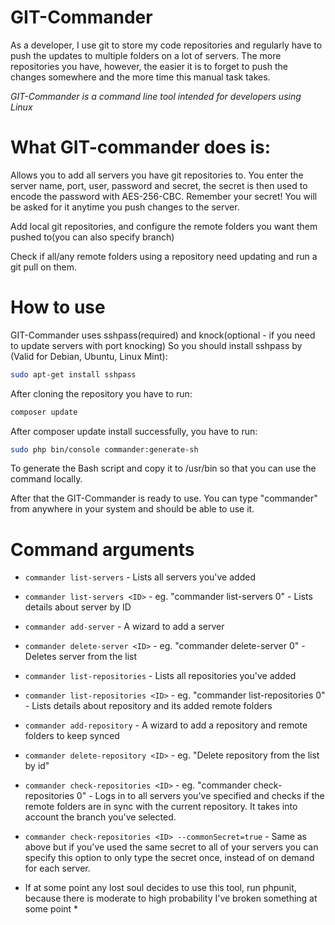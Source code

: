 GIT-Commander
=========

As a developer, I use git to store my code repositories and regularly have to push the updates to multiple folders on a lot of servers. The more repositories you have, however, the easier it is to forget to push the changes somewhere and the more time this manual task takes.

*GIT-Commander is a command line tool intended for developers using Linux*

# What GIT-commander does is:
Allows you to add all servers you have git repositories to. You enter the server name, port, user, password and secret, the secret is then used to encode the password with AES-256-CBC. Remember your secret! You will be asked for it anytime you push changes to the server.

Add local git repositories, and configure the remote folders you want them pushed to(you can also specify branch)

Check if all/any remote folders using a repository need updating and run a git pull on them.

# How to use
GIT-Commander uses sshpass(required) and knock(optional - if you need to update servers with port knocking)
So you should install sshpass by (Valid for Debian, Ubuntu, Linux Mint):
```bash
sudo apt-get install sshpass
```

After cloning the repository you have to run: 
```bash
composer update
```

After composer update install successfully, you have to run:
```bash
sudo php bin/console commander:generate-sh
```
To generate the Bash script and copy it to /usr/bin so that you can use the command locally.

After that the GIT-Commander is ready to use. You can type "commander" from anywhere in your system and should be able to use it.

# Command arguments

* `commander list-servers` - Lists all servers you've added
* `commander list-servers <ID>` - eg. "commander list-servers 0" - Lists details about server by ID
* `commander add-server` - A wizard to add a server
* `commander delete-server <ID>` - eg. "commander delete-server 0" - Deletes server from the list
* `commander list-repositories` - Lists all repositories you've added
* `commander list-repositories <ID>` - eg. "commander list-repositories 0" - Lists details about repository and its added remote folders
* `commander add-repository` - A wizard to add a repository and remote folders to keep synced
* `commander delete-repository <ID>` - eg. "Delete repository from the list by id"
* `commander check-repositories <ID>` - eg. "commander check-repositories 0" - Logs in to all servers you've specified and checks if the remote folders are in sync with the current repository. It takes into account the branch you've selected.
* `commander check-repositories <ID> --commonSecret=true` - Same as above but if you've used the same secret to all of your servers you can specify this option to only type the secret once, instead of on demand for each server.

* If at some point any lost soul decides to use this tool, run phpunit, because there is moderate to high probability I've broken something at some point *
